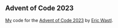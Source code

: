 ## Advent of Code 2023

[My](https://github.com/kinasch) code for the [Advent of Code 2023](https://adventofcode.com/2023) by [Eric Wastl](http://was.tl/).